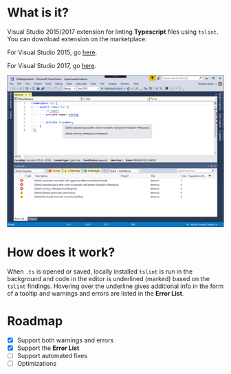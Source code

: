 # What is it?

Visual Studio 2015/2017 extension for linting **Typescript** files using `tslint`.
You can download extension on the marketplace:

For Visual Studio 2015, go [here](https://marketplace.visualstudio.com/items?itemName=vladeck.TSLint2015).

For Visual Studio 2017, go [here](https://marketplace.visualstudio.com/items?itemName=vladeck.TSLint).

![TSLint](TSLint/Resources/preview.png)

# How does it work?

When `.ts` is opened or saved, locally installed `tslint` is run in the background and
code in the editor is underlined (marked) based on the `tslint` findings. Hovering over the underline
gives additional info in the form of a tooltip and warnings and errors are listed in the **Error List**.

# Roadmap

- [x] Support both warnings and errors
- [x] Support the **Error List**
- [ ] Support automated fixes
- [ ] Optimizations
